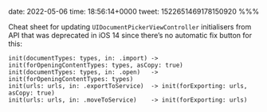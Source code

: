 date: 2022-05-06
time: 18:56:14+0000
tweet: 1522651469178150920
%%%

Cheat sheet for updating `UIDocumentPickerViewController` initialisers from API that was deprecated in iOS 14 since there’s no automatic fix button for this:

    init(documentTypes: types, in: .import) -> init(forOpeningContentTypes: types, asCopy: true)
    init(documentTypes: types, in: .open)   -> init(forOpeningContentTypes: types)
    init(urls: urls, in: .exportToService)  -> init(forExporting: urls, asCopy: true)
    init(urls: urls, in: .moveToService)    -> init(forExporting: urls)
